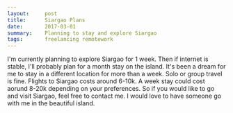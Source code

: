 ```yaml
---
layout:     post
title:      Siargao Plans
date:       2017-03-01
summary:    Planning to stay and explore Siargao
tags:       freelancing remotework
---
```


I'm currently planning to explore Siargao for 1 week. Then if internet is stable, I'll probably plan for a month stay on the island. It's been a dream for me to stay in a different location for more than a week. Solo or group travel is fine. Flights to Siargao costs around 6-10k. A week stay could cost aorund 8-20k depending on your preferences. So if you would like to go and visit Siargao, feel free to contact me. I would love to have someone go with me in the beautiful island.